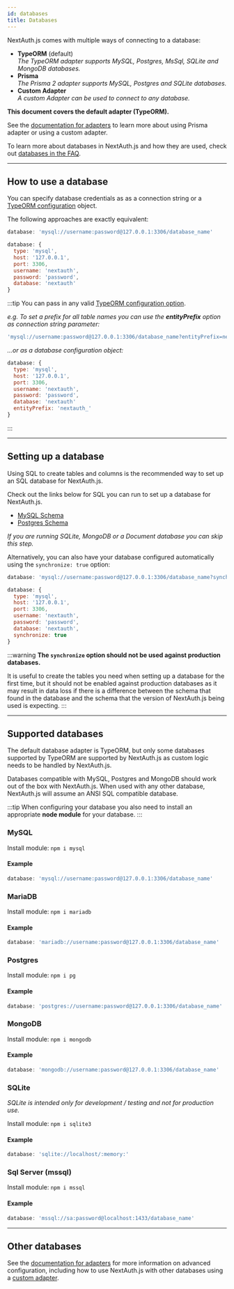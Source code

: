 ```yaml
---
id: databases
title: Databases
---
```


NextAuth.js comes with multiple ways of connecting to a database:

* **TypeORM** (default)<br/>
  _The TypeORM adapter supports MySQL, Postgres, MsSql, SQLite and MongoDB databases._
* **Prisma**<br/>
  _The Prisma 2 adapter supports MySQL, Postgres and SQLite databases._
* **Custom Adapter**<br/>
  _A custom Adapter can be used to connect to any database._

**This document covers the default adapter (TypeORM).**

See the [documentation for adapters](/schemas/adapters) to learn more about using Prisma adapter or using a custom adapter.

To learn more about databases in NextAuth.js and how they are used, check out [databases in the FAQ](/faq#databases).

---

## How to use a database

You can specify database credentials as as a connection string or a [TypeORM configuration](https://github.com/typeorm/typeorm/blob/master/docs/using-ormconfig.md) object.

The following approaches are exactly equivalent:

```js
database: 'mysql://username:password@127.0.0.1:3306/database_name'
```

```js
database: {
  type: 'mysql',
  host: '127.0.0.1',
  port: 3306,
  username: 'nextauth',
  password: 'password',
  database: 'nextauth'
}
```

:::tip
You can pass in any valid [TypeORM configuration option](https://github.com/typeorm/typeorm/blob/master/docs/using-ormconfig.md).

*e.g. To set a prefix for all table names you can use the **entityPrefix** option as connection string parameter:*

```js
'mysql://username:password@127.0.0.1:3306/database_name?entityPrefix=nextauth_'
```

*…or as a database configuration object:*

```js
database: {
  type: 'mysql',
  host: '127.0.0.1',
  port: 3306,
  username: 'nextauth',
  password: 'password',
  database: 'nextauth'
  entityPrefix: 'nextauth_'
}
```
:::

---

## Setting up a database

Using SQL to create tables and columns is the recommended way to set up an SQL database for NextAuth.js.

Check out the links below for SQL you can run to set up a database for NextAuth.js.

* [MySQL Schema](/schemas/mysql)
* [Postgres Schema](/schemas/postgres)

_If you are running SQLite, MongoDB or a Document database you can skip this step._

Alternatively, you can also have your database configured automatically using the `synchronize: true` option:

```js
database: 'mysql://username:password@127.0.0.1:3306/database_name?synchronize=true'
```

```js
database: {
  type: 'mysql',
  host: '127.0.0.1',
  port: 3306,
  username: 'nextauth',
  password: 'password',
  database: 'nextauth',
  synchronize: true
}
```

:::warning
**The `synchronize` option should not be used against production databases.**

It is useful to create the tables you need when setting up a database for the first time, but it should not be enabled against production databases as it may result in data loss if there is a difference between the schema that found in the database and the schema that the version of NextAuth.js being used is expecting.
:::

---

## Supported databases

The default database adapter is TypeORM, but only some databases supported by TypeORM are supported by NextAuth.js as custom logic needs to be handled by NextAuth.js.

Databases compatible with MySQL, Postgres and MongoDB should work out of the box with NextAuth.js. When used with any other database, NextAuth.js will assume an ANSI SQL compatible database.

:::tip
When configuring your database you also need to install an appropriate **node module** for your database.
:::

### MySQL

Install module:
`npm i mysql`

#### Example

```js
database: 'mysql://username:password@127.0.0.1:3306/database_name'
```

### MariaDB

Install module:
`npm i mariadb`

#### Example

```js
database: 'mariadb://username:password@127.0.0.1:3306/database_name'
```

### Postgres

Install module:
`npm i pg`

#### Example

```js
database: 'postgres://username:password@127.0.0.1:3306/database_name'
```

### MongoDB

Install module:
`npm i mongodb`

#### Example

```js
database: 'mongodb://username:password@127.0.0.1:3306/database_name'
```

### SQLite

*SQLite is intended only for development / testing and not for production use.*

Install module:
`npm i sqlite3`

#### Example

```js
database: 'sqlite://localhost/:memory:'
```

### Sql Server (mssql)

Install module:
`npm i mssql`

#### Example

```js
database: 'mssql://sa:password@localhost:1433/database_name'
```

---

## Other databases

See the [documentation for adapters](/schemas/adapters) for more information on advanced configuration, including how to use NextAuth.js with other databases using a [custom adapter](/tutorials/creating-a-database-adapter).
